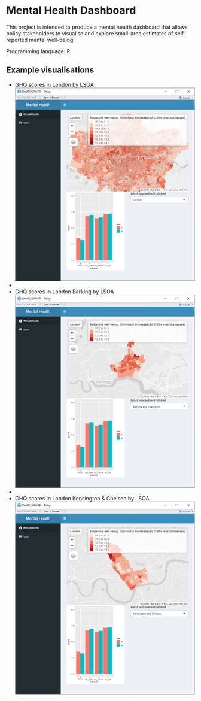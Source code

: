 # Mental Health Dashboard

This project is intended to produce a mental health dashboard that allows policy stakeholders to visualise and explore small-area estimates of self-reported mental well-being

Programming language: R

## Example visualisations
* GHQ scores in London by LSOA ![GHQ scores in London by LSOA](./images/London.png)
* 
* GHQ scores in London Barking by LSOA ![GHQ scores in London Barking by LSOA](./images/Barking.png)
* 
* GHQ scores in London Kensington & Chelsea by LSOA ![GHQ scores in London Kensington & Chelsea by LSOA](./images/Chelsea.png)
